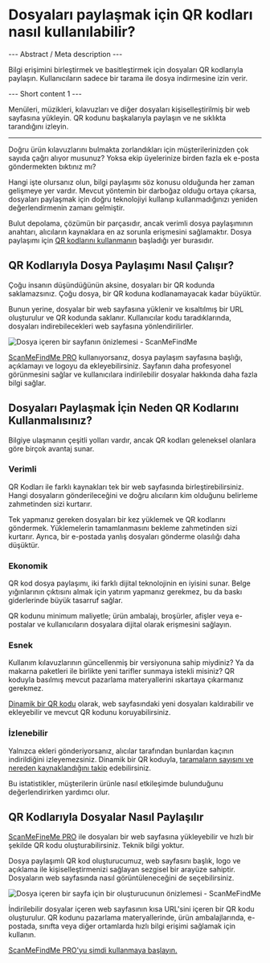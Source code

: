 <h1>Dosyaları paylaşmak için QR kodları nasıl kullanılabilir?</h1>

--- Abstract / Meta description ---

Bilgi erişimini birleştirmek ve basitleştirmek için dosyaları QR kodlarıyla paylaşın. Kullanıcıların sadece bir tarama ile dosya indirmesine izin verir.

--- Short content 1 ---

Menüleri, müzikleri, kılavuzları ve diğer dosyaları kişiselleştirilmiş bir web sayfasına yükleyin. QR kodunu başkalarıyla paylaşın ve ne sıklıkta tarandığını izleyin.

----------

<p>Doğru ürün kılavuzlarını bulmakta zorlandıkları için müşterilerinizden çok sayıda çağrı alıyor musunuz? Yoksa ekip üyelerinize birden fazla ek e-posta göndermekten bıktınız mı?</p>

<p>Hangi işte olursanız olun, bilgi paylaşımı söz konusu olduğunda her zaman gelişmeye yer vardır. Mevcut yöntemin bir darboğaz olduğu ortaya çıkarsa, dosyaları paylaşmak için doğru teknolojiyi kullanıp kullanmadığınızı yeniden değerlendirmenin zamanı gelmiştir.</p>

<p>Bulut depolama, çözümün bir parçasıdır, ancak verimli dosya paylaşımının anahtarı, alıcıların kaynaklara en az sorunla erişmesini sağlamaktır. Dosya paylaşımı için <a href="#static:url">QR kodlarını kullanmanın</a> başladığı yer burasıdır.</p>

<h2>QR Kodlarıyla Dosya Paylaşımı Nasıl Çalışır?</h2>

<p>Çoğu insanın düşündüğünün aksine, dosyaları bir QR kodunda saklamazsınız. Çoğu dosya, bir QR koduna kodlanamayacak kadar büyüktür.</p>

<p>Bunun yerine, dosyalar bir web sayfasına yüklenir ve kısaltılmış bir URL oluşturulur ve QR kodunda saklanır. Kullanıcılar kodu taradıklarında, dosyaları indirebilecekleri web sayfasına yönlendirilirler.</p>

<p class="imageholder">
    <img src="https://media.scanmefindme.com/blog/about_dynamic_page/files/img 1 - preview files.png"
        alt="Dosya içeren bir sayfanın önizlemesi - ScanMeFindMe">
</p>

<p><a href="#pro">ScanMeFindMe PRO</a> kullanıyorsanız, dosya paylaşım sayfasına başlığı, açıklamayı ve logoyu da ekleyebilirsiniz. Sayfanın daha profesyonel görünmesini sağlar ve kullanıcılara indirilebilir dosyalar hakkında daha fazla bilgi sağlar.</p>

<h2>Dosyaları Paylaşmak İçin Neden QR Kodlarını Kullanmalısınız?</h2>

<p>Bilgiye ulaşmanın çeşitli yolları vardır, ancak QR kodları geleneksel olanlara göre birçok avantaj sunar.</p>

<h3>Verimli</h3>

<p>QR Kodları ile farklı kaynakları tek bir web sayfasında birleştirebilirsiniz. Hangi dosyaların gönderileceğini ve doğru alıcıların kim olduğunu belirleme zahmetinden sizi kurtarır.</p>

<p>Tek yapmanız gereken dosyaları bir kez yüklemek ve QR kodlarını göndermek. Yüklemelerin tamamlanmasını bekleme zahmetinden sizi kurtarır. Ayrıca, bir e-postada yanlış dosyaları gönderme olasılığı daha düşüktür.</p>

<h3>Ekonomik</h3>

<p>QR kod dosya paylaşımı, iki farklı dijital teknolojinin en iyisini sunar. Belge yığınlarının çıktısını almak için yatırım yapmanız gerekmez, bu da baskı giderlerinde büyük tasarruf sağlar.</p>

<p>QR kodunu minimum maliyetle; ürün ambalajı, broşürler, afişler veya e-postalar ve kullanıcıların dosyalara dijital olarak erişmesini sağlayın.</p>

<h3>Esnek</h3>

<p>Kullanım kılavuzlarının güncellenmiş bir versiyonuna sahip miydiniz? Ya da makarna paketleri ile birlikte yeni tarifler sunmaya istekli misiniz? QR koduyla basılmış mevcut pazarlama materyallerini ıskartaya çıkarmanız gerekmez.</p>

<p><a href="#about:product">Dinamik bir QR kodu</a> olarak, web sayfasındaki yeni dosyaları kaldırabilir ve ekleyebilir ve mevcut QR kodunu koruyabilirsiniz.</p>

<h3>İzlenebilir</h3>

<p>Yalnızca ekleri gönderiyorsanız, alıcılar tarafından bunlardan kaçının indirildiğini izleyemezsiniz. Dinamik bir QR koduyla, <a href="#article:about_statistics">taramaların sayısını ve nereden kaynaklandığını takip</a> edebilirsiniz.</p>

<p>Bu istatistikler, müşterilerin ürünle nasıl etkileşimde bulunduğunu değerlendirirken yardımcı olur.</p>

<h2>QR Kodlarıyla Dosyalar Nasıl Paylaşılır</h2>

<p><a href="#pro">ScanMeFineMe PRO</a> ile dosyaları bir web sayfasına yükleyebilir ve hızlı bir şekilde QR kodu oluşturabilirsiniz. Teknik bilgi yoktur.</p>

<p>Dosya paylaşımlı QR kod oluşturucumuz, web sayfasını başlık, logo ve açıklama ile kişiselleştirmenizi sağlayan sezgisel bir arayüze sahiptir. Dosyaların web sayfasında nasıl görüntüleneceğini de seçebilirsiniz.</p>

<p class="imageholder">
    <img src="https://media.scanmefindme.com/blog/about_dynamic_page/files/img 2 - how files are displayed.png"
        alt="Dosya içeren bir sayfa için bir oluşturucunun önizlemesi - ScanMeFindMe">
</p>

<p>İndirilebilir dosyalar içeren web sayfasının kısa URL&#39;sini içeren bir QR kodu oluşturulur. QR kodunu pazarlama materyallerinde, ürün ambalajlarında, e-postada, sınıfta veya diğer ortamlarda hızlı bilgi erişimi sağlamak için kullanın.</p>

<p><a href="#pro">ScanMeFindMe PRO&#39;yu şimdi kullanmaya başlayın.</a></p>
